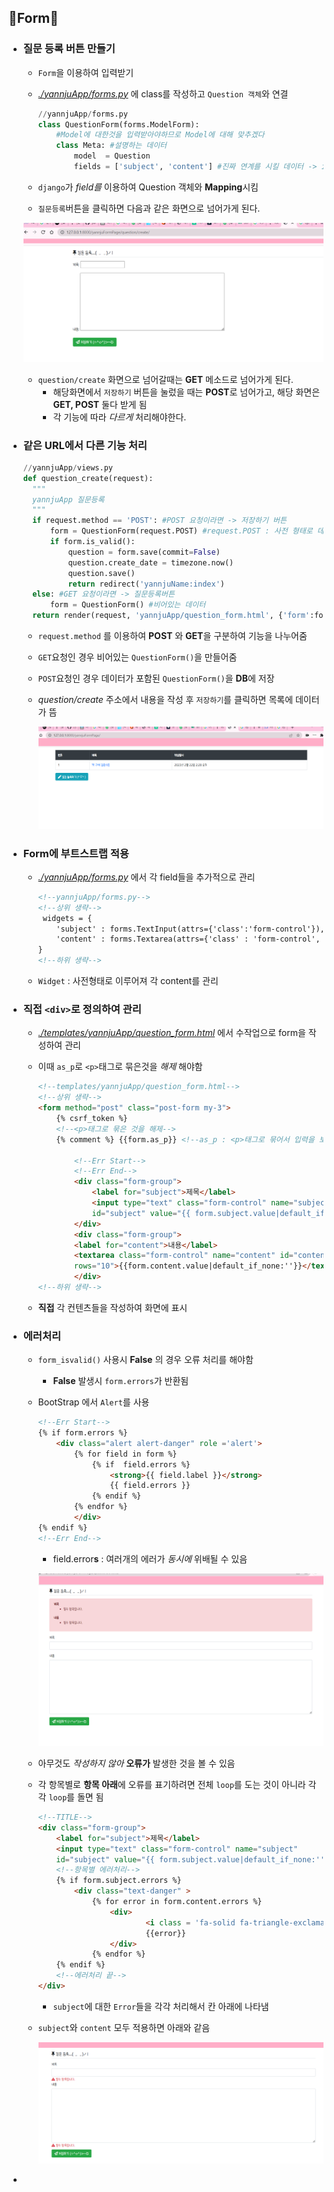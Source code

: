 ## 💫Form💫
- ### 질문 등록 버튼 만들기
  - `Form`을 이용하여 입력받기
  - *[./yannjuApp/forms.py](./yannjuApp/forms.py)* 에 class를 작성하고 `Question 객체`와 연결
   
    ```python
    //yannjuApp/forms.py
    class QuestionForm(forms.ModelForm):
        #Model에 대한것을 입력받아야하므로 Model에 대해 맞추겠다
        class Meta: #설명하는 데이터
            model  = Question
            fields = ['subject', 'content'] #진짜 연계를 시킬 데이터 -> id, date는 연계 X
    ``` 
  - `django`가 *field를* 이용하여 Question 객체와 **Mapping**시킴 
  - `질문등록`버튼을 클릭하면 다음과 같은 화면으로 넘어가게 된다.
   
   ![질문등록 화면](../img/5_img(1).png)
   - `question/create` 화면으로 넘어갈때는 **GET** 메소드로 넘어가게 된다.
     - 해당화면에서 `저장하기` 버튼을 눌렀을 때는 **POST**로 넘어가고, 해당 화면은 **GET, POST** 둘다 받게 됨
     - 각 기능에 따라 *다르게* 처리해야한다.
- ### 같은 URL에서 다른 기능 처리
  ```python
  //yannjuApp/views.py
  def question_create(request):
    """
    yannjuApp 질문등록
    """
    if request.method == 'POST': #POST 요청이라면 -> 저장하기 버튼
        form = QuestionForm(request.POST) #request.POST : 사전 형태로 데이터가 들어옴
        if form.is_valid():
            question = form.save(commit=False)
            question.create_date = timezone.now()
            question.save()
            return redirect('yannjuName:index')
    else: #GET 요청이라면 -> 질문등록버튼
        form = QuestionForm() #비어있는 데이터
    return render(request, 'yannjuApp/question_form.html', {'form':form})
  ```  
    - `request.method` 를 이용하여 **POST** 와 **GET**을 구분하여 기능을 나누어줌
    - `GET`요청인 경우 비어있는 `QuestionForm()`을 만들어줌
    - `POST`요청인 경우 데이터가 포함된 `QuestionForm()`을 **DB**에 저장
    - *question/create* 주소에서 내용을 작성 후 `저장하기`를 클릭하면 목록에 데이터가 뜸
     
        ![저장 후 목록](../img/5_img(2).png)
- ### Form에 부트스트랩 적용
    - *[./yannjuApp/forms.py](./yannjuApp/forms.py)* 에서 각 field들을 추가적으로 관리
     
        ```html
        <!--yannjuApp/forms.py-->
        <!--상위 생략-->
         widgets = {
            'subject' : forms.TextInput(attrs={'class':'form-control'}),
            'content' : forms.Textarea(attrs={'class' : 'form-control', 'rows' : 10}),
        }
        <!--하위 생략-->
        ``` 
    -  `Widget` : 사전형태로 이루어져 각 content를 관리
- ### 직접 `<div>`로 정의하여 관리
   - *[./templates/yannjuApp/question_form.html](./templates/yannjuApp/question_form.html)* 에서 수작업으로 form을 작성하여 관리
   - 이때 `as_p`로 `<p>`태그로 묶은것을 *해제* 해야함
    
        ``` html
        <!--templates/yannjuApp/question_form.html-->
        <!--상위 생략-->
        <form method="post" class="post-form my-3">
            {% csrf_token %}
            <!--<p>태그로 묶은 것을 해제-->
            {% comment %} {{form.as_p}} <!--as_p : <p>태그로 묶어서 입력을 보내겠다는 의미--> {% endcomment %}
            
                <!--Err Start-->
                <!--Err End-->
                <div class="form-group">
                    <label for="subject">제목</label>
                    <input type="text" class="form-control" name="subject" 
                    id="subject" value="{{ form.subject.value|default_if_none:'' }}">
                </div>
                <div class="form-group">
                <label for="content">내용</label>
                <textarea class="form-control" name="content" id="content" 
                rows="10">{{form.content.value|default_if_none:''}}</textarea>
                </div>
        <!--하위 생략-->
        ```
    - **직접** 각 컨텐츠들을 작성하여 화면에 표시
- ### 에러처리
  - `form_isvalid()` 사용시 **False** 의 경우 오류 처리를 해야함
    - **False** 발생시 `form.errors`가 반환됨
  - BootStrap 에서 `Alert`를 사용
   
    ```html
    <!--Err Start-->
    {% if form.errors %}
        <div class="alert alert-danger" role ='alert'>
            {% for field in form %}
                {% if  field.errors %}
                    <strong>{{ field.label }}</strong> 
                    {{ field.errors }}
                {% endif %}
            {% endfor %}
            </div>
    {% endif %}
    <!--Err End-->
    ``` 
    - field.error**s** : 여러개의 에러가 *동시에* 위배될 수 있음
     
    ![](../img/5_img(3).png) 
  - 아무것도 *작성하지 않아* **오류가** 발생한 것을 볼 수 있음
  - 각 항목별로 **항목 아래**에 오류를 표기하려면 전체 `loop`를 도는 것이 아니라 각각 `loop`를 돌면 됨
   
    ```html
    <!--TITLE-->
    <div class="form-group">
        <label for="subject">제목</label>
        <input type="text" class="form-control" name="subject" 
        id="subject" value="{{ form.subject.value|default_if_none:'' }}">
        <!--항목별 에러처리-->
        {% if form.subject.errors %}
            <div class="text-danger" >
                {% for error in form.content.errors %}
                    <div>
                            <i class = 'fa-solid fa-triangle-exclamation'></i>
                            {{error}}
                    </div>
                {% endfor %}
        {% endif %}
        <!--에러처리 끝-->
    </div>
    ``` 
    - `subject`에 대한 `Error`들을 각각 처리해서 칸 아래에 나타냄
  - `subject`와 `content` 모두 적용하면 아래와 같음
   
    ![에러이미지2](../img/5_img(4).png)
 - 